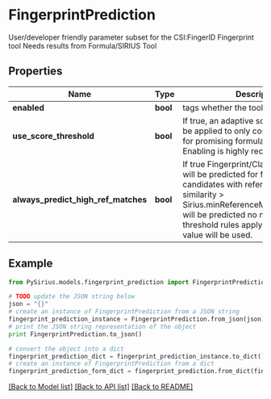 # FingerprintPrediction

User/developer friendly parameter subset for the CSI:FingerID Fingerprint tool  Needs results from Formula/SIRIUS Tool

## Properties

Name | Type | Description | Notes
------------ | ------------- | ------------- | -------------
**enabled** | **bool** | tags whether the tool is enabled | [optional] 
**use_score_threshold** | **bool** | If true, an adaptive soft threshold will be applied to only compute Fingerprints for promising formula candidates  Enabling is highly recommended. | [optional] 
**always_predict_high_ref_matches** | **bool** | If true Fingerprint/Classes/Structures will be predicted for formulas candidates with  reference spectrum similarity &gt; Sirius.minReferenceMatchScoreToInject will be predicted no matter which  score threshold rules apply.  If NULL default value will be used. | [optional] 

## Example

```python
from PySirius.models.fingerprint_prediction import FingerprintPrediction

# TODO update the JSON string below
json = "{}"
# create an instance of FingerprintPrediction from a JSON string
fingerprint_prediction_instance = FingerprintPrediction.from_json(json)
# print the JSON string representation of the object
print FingerprintPrediction.to_json()

# convert the object into a dict
fingerprint_prediction_dict = fingerprint_prediction_instance.to_dict()
# create an instance of FingerprintPrediction from a dict
fingerprint_prediction_form_dict = fingerprint_prediction.from_dict(fingerprint_prediction_dict)
```
[[Back to Model list]](../README.md#documentation-for-models) [[Back to API list]](../README.md#documentation-for-api-endpoints) [[Back to README]](../README.md)


